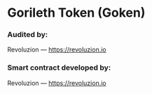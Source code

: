 # Gorileth Token (Goken)

### Audited by:
Revoluzion — https://revoluzion.io

### Smart contract developed by:
Revoluzion — https://revoluzion.io
